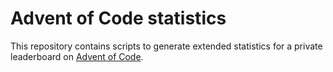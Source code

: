 # Advent of Code statistics

This repository contains scripts to generate extended statistics for a private
leaderboard on [Advent of Code](https://adventofcode.com).
